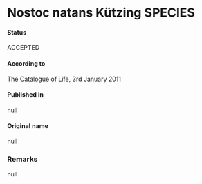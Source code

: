 # Nostoc natans Kützing SPECIES

#### Status
ACCEPTED

#### According to
The Catalogue of Life, 3rd January 2011

#### Published in
null

#### Original name
null

### Remarks
null